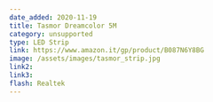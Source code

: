 ```yaml
---
date_added: 2020-11-19
title: Tasmor Dreamcolor 5M 
category: unsupported
type: LED Strip
link: https://www.amazon.it/gp/product/B087N6Y8BG
image: /assets/images/tasmor_strip.jpg
link2: 
link3: 
flash: Realtek 
---
```

